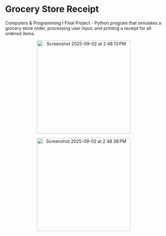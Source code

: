 # Grocery Store Receipt
Computers & Programming I Final Project - Python program that simulates a grocery store order, processing user input, and printing a receipt for all ordered items.

<p align="center">
  <img height="300" alt="Screenshot 2025-09-02 at 2 48 13 PM" src="https://github.com/user-attachments/assets/01b38f56-2e68-47d4-9d65-3edff0276107" />
</p>
<p align="center">
  <img width="300" alt="Screenshot 2025-09-02 at 2 48 38 PM" src="https://github.com/user-attachments/assets/8ae01a7a-4448-440a-b266-6f2d58800783" />
</p>
